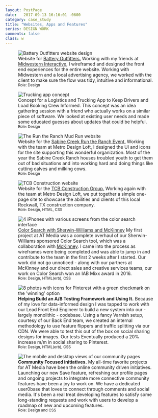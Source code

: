 ```yaml
---
layout: PostPage
date:   2017-09-13 16:16:01 -0600
category: case_study
title: "Websites, Apps and Features"
series: DESIGN WORK
comments: false
class: w
---
```

<section class="container__xlarge mt-4 mb-2">
  <figure class="container__image mb-2">
    <img src="https://ktportfolio-cdn.sirv.com/img/batteryoutfitters.png?progressive=true&png.optimize=true" alt="Battery Outfitters website design" />
    <figcaption>
      Website for <a href="http://batteryoutfitters.com/">Battery Outfitters.</a> Working with my friends at <a href="buildmidwestern.com">Midwestern Interactive</a>, I wireframed and designed the front end experiences for the entire website. Working with Midwestern and a local advertising agency, we worked with the client to make sure the flow was tidy, intuitive and informational.<br><small>Role: Design</small>
    </figcaption>
  </figure>

  <figure class="container__image mb-2">
    <img src="https://ktportfolio-cdn.sirv.com/img/r-trucking-app.png?profile=portfolio" alt="Trucking app concept" />
    <figcaption>
      Concept for a Logistics and Trucking App to Keep Drivers and Load Booking Crew Informed. This concept was an idea gathering session with a friend who actually works on a similar piece of software. We looked at existing user needs and made some educated guesses about updates that could be helpful.<br><small>Role: Design</small>
    </figcaption>
  </figure>

  <figure class="container__image mb-2">
    <img src="https://ktportfolio-cdn.sirv.com/img/RTR-UI.png?progressive=true&png.optimize=true" alt="The Run the Ranch Mud Run website" />
    <figcaption>
      Website for the <a href="http://sabinecreek.org/">Sabine Creek Run the Ranch Event.</a> Working with the team at Metro Design Loft, I designed the UI and icons for the site supporting this wonderful organization. Most of the year the Sabine Creek Ranch houses troubled youth to get them out of bad situations and into working hard and doing things like cutting calves and milking cows.<br><small>Role: Design</small>
    </figcaption>
  </figure>

  <figure class="container__image mb-2">
    <img src="https://ktportfolio-cdn.sirv.com/img/tcb_portfolio-background.jpg?progressive=true&png.optimize=true" alt="TCB Construction website" />
    <figcaption>
      Website for the <a href="http://tcbconstructiongroup.com/">TCB Construction Group.</a> Working again with the team at Metro Design Loft, we put together a simple one-page site to showcase the abilities and clients of this local Rockwall, TX construction company.<br><small>Role: Design, HTML, CSS</small>
    </figcaption>
  </figure>

  <figure class="container__image mb-2">
    <img src="https://ktportfolio-cdn.sirv.com/img/color-search-screens.png?progressive=true&png.optimize=true" alt="4 iPhones with various screens from the color search interface" />
    <figcaption>
      <a href="https://www.apartmenttherapy.com/color_search#/">Color Search with Sherwin-Williams and McKinney</a> My first project at AT Media was a complete overhaul of our Sherwin-Williams sponsored Color Search tool, which was a collaboration with <a href="https://mckinney.com/">McKinney</a>. I came into the process as wireframes were being completed and was able to jump in and contribute to the team in the first 2 weeks after I started. Our work did not go unnoticed - along with our partners at McKinney and our direct sales and creative services teams, our work on Color Search won an IAB Mixx award in 2016.<br><small>Role: Design, HTML(erb), CSS</small>
    </figcaption>
  </figure>

  <figure class="container__image mb-2">
    <img src="https://ktportfolio-cdn.sirv.com/img/ab-testing.png?progressive=true&png.optimize=true" alt="8 photos with icons for Pinterest with a green checkmark on the 'winning' option" />
    <figcaption>
      <b>Helping Build an A/B Testing Framework and Using It.</b> Because of my love for data-informed design I was tapped to work with our Lead Front End Engineer to build a new system into our - largely monolithic - codebase. Using a fancy Varnish setup, courtesy of our Back End team, we created an internal methodology to use feature flippers and traffic splitting via our CDN. We were able to test this out of the box on social sharing designs for images. Our tests Eventually produced a 20% increase m/m in social sharing to Pinterest.<br><small>Role: Design, HTML(erb), CSS</small>
    </figcaption>
  </figure>

  <figure class="container__image mb-2">
    <img src="https://ktportfolio-cdn.sirv.com/img/at-community.png?progressive=true&png.optimize=true" alt="The mobile and desktop views of our community pages" />
    <figcaption>
      <b>Community Focused initiatives.</b> My all-time favorite projects for AT Media have been the online community driven initiatives. Launching our new Save feature, refreshing our profile pages and ongoing projects to integrate more connective community features have been a joy to work on. We have a dedicated user0base that loves to connect through comments and social media. It's been a real treat developing features to satisfy some long-standing requests and work with users to develop a roadmap of new and upcoming features.<br><small>Role: Design and CSS</small>
    </figcaption>
  </figure>
</section>
